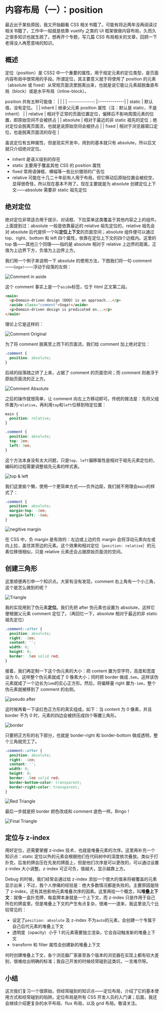 # 内容布局（一）：position

最近出于某些原因，我又开始翻看 CSS 相关书籍了。可能有将近两年没再阅读过相关书籍了，工作中一般就是依靠 vuetify 之类的 UI 框架做做内容布局，久而久之很多知识也就生疏了。想再开个专题，写几篇 CSS 布局相关的文章，回顾一下老得没人再愿意啃的知识。

## 概述

定位（position）是 CSS2 中一个重要的属性，用于规定元素的定位类型，是页面内容布局中很常用的手段。所谓定位，其主要意义就于将使用了 position 的元素（absolute 或 fixed）从常规页面流里脱离出来，也就是说它能让元素超脱垂直布局（block）或是水平布局（inline-block）。

position 共有五种可能值：
|         |            |
| -------------: |:-------------|
| static | 默认值，没有定位。      |
| inherit | 继承父元素 position 属性（注：默认是 static，不是 inherit）      |
| relative | 相对于正常的页面位置定位，偏移后不影响周围元素的位置，即原始空间不会被挤占     |
| absolute      | 相对于最近的非 static 祖先的定位；绝对定位会脱离页面流，也就是说原始空间会被挤占 |
| fixed      | 相对于浏览器窗口定位，也是脱离页面流的存在    |

虽说定位有五种属性，但是现实开发中，用到的基本就只有 absolute，所以后文就只介绍绝对定位。

* inherit 是语义级别的存在
* static 主要用于覆盖其他 CSS 的 position 属性
* fixed 常用语弹框、横幅等一些比价猥琐的广告位
* relative 可能在十几二十年前有人用于布局，但它移动后原始位置会被挖空，显得很奇怪，所以现在基本不用了。现在主要就是为 absolute 创建定位上下文——absolute 需要非 static 祖先定位



## 绝对定位

绝对定位非常适合用于提示、对话框、下拉菜单这类覆盖于其他内容之上的组件。上面提到过：absolute 一般是依靠最近的 relative 祖先定位的，relative 祖先会对 absolute 后代提供一个叫**定位上下文**的页面空间；absolute 组件便可以通过 top、right、bottom 和 left 四个属性，依靠在定位上下文的四个边框内。这里的 top 值——其他三个同理——指的是 absolute 相对于 relative 上边界的距离，正值为上边界下方，负值为上边界上方。

我们用一个例子来说明一下 absolute 的使用方法，下图我们将一句 comment——`Soga!`——浮动于段落的左侧：

![Comment in aside][1]

这个 comment 事实上是一个`aside`标签，位于 html 正文第二段。

```html
<main>
  <p>Domain-driven design (DDD) is an approach...</p>
  <aside class="comment">Soga!</aside>
  <p>Domain-driven design is predicated on...</p>
</main>
```

理论上它是这样的：

![Comment Original][2]

为了将 comment 脱离至上而下的页面流，我们给 comment 加上绝对定位：

```CSS
.comment {
  position: absolute;
}
```

后续的段落随之挤了上来，占据了 comment 的页面空间；而 comment 则悬浮于原始页面流的正上方。

![Comment Absolute][3]

之后的操作就很简单，让 comment 向左上方移动即可。传统的做法是：先将父组件置为`relative`，再利用`top`和`left`位移到特定位置：

```CSS
main {
  position: relative;
}

.comment {
  position: absolute;
  top: 2em;
  left: 3em;
}
```

这个方法本身没有太大问题，只是`top`、`left`偏移属性是相对于祖先元素定位的，编码的过程需要调整祖先元素的样式表。

![top & left][4]

我们这里偷个懒，使用一个更简单方式——负外边距，我们就不用理会`main`的样式了：

```CSS
.comment {
  position: absolute;
  margin-top: -2em;
  margin-left: -6em;
}
```

![negitive margin][5]

在 CSS 中，负 margin 是有效的：左边或上边的负 margin 会将浮动元素向左或向上拉，盖住其旁边的元素。这个效果和相对定位（`position: relative`）的元素位移很相似，只是 relative 元素还会占据原始页面流的空间。

## 创建三角形

这里顺便再引申一个知识点。大家有没有发现，comment 右上角有一个小三角，这个是怎么做到的呢？

![Triangle][6]

我的实现用到了伪元素**定位**。我们先把 after 伪元素也设置为 absolute，这样它便根据父元素 comment 定位了。（再回忆一下，absolute 相对于最近的非 static 祖先定位）

```CSS
.comment::after {
  position: absolute;
  right: -1em;
  content: '';
  width: 0;
  height: 0;
  border: .5em solid red;
}
```

接着，我们再定制一下这个伪元素的大小：把 content 置为空字符，高度和宽度设为 0，这样整个伪元素就成了 0 像素大小；同时把 border 做成`.5em`，这样该伪元素就成了一个边长为`1em`的实心正方形。然后，将偏移量 right 置为`-1em`，整个伪元素就被移到了 comment 的右侧。

![pseudo after][7]

这时候再看一下该红色正方形的真实组成，如下：当 content 为 0 像素，并且 border 不为 0 时，元素的四边会被挤压成四个等腰三角形。

![border][8]

只要把正方形的右下部分，也就是 border-right 和 border-bottom 做成透明，整个三角就完工了。

```CSS
.comment::after {
  position: absolute;
  right: -1em;
  content: '';
  width: 0;
  height: 0;
  border: .5em solid red;
  border-bottom-color: transparent;
  border-right-color: transparent;
}
```

![Red Triangle][9]

最后一步就是把 border 颜色改成和 comment 底色一样。Bingo！

![Final Triangle][10]

## 定位与 z-index

用好定位，还需要掌握 z-index 技术，也就是堆叠元素的次序。这里再补充一个知识点：static 定位以外的元素会根据他们在代码树中的深度依次叠放。类似于打扑克，后发的牌会压在先发的牌面上，但是他们次序是可以更改的，可以通过设置 z-index 大小调整。z-index 可正可负，值越大，显示越靠上方。

Debug 的时候，我们经常会通过给 z-index 添加一个很大的值来将被覆盖的元素显示出来；不过，我个人惨痛的经验是：绝大多数情况都是失败的。主要原因是除了 z-index，还有其他影响元素堆叠次序的因素。这里再给一个概念，叫**堆叠上下文**：就像一盒扑克牌，每盒牌本身就是一个上下文，而 z-index 只是作用于自己所在的牌盒里。但是堆叠上下文的产生有点复杂，很难一一道来，我这里说几个比较常见的：

* 设定了`position: absolute` 及 z-index 不为`auto`的元素，会创建一个专属于自己后代元素的堆叠上下文
* 透明度（opacity）小于 1 的元素需要独立渲染，它会自动触发新的堆叠上下文
* transform 和 filter 属性会创建新的堆叠上下文

何时创建堆叠上下文，各个浏览器厂家甚至各个版本的浏览器在实现上都有较大差别，很难给出明确的标准；我自己开发的时候经常碰到这类坑，一言难尽呀。

## 小结

这次我们复习一个很原始，但经常碰到的知识点——定位布局，介绍了它的基本使用方式和经常碰到的陷阱。定位布局是所有 CSS 开发人员的入门课；后面，我还会继续介绍更复杂的水平布局、flux 布局，以及 grid 布局。敬请关注。


[1]: ./img/comment-aside.png
[2]: ./img/comment-main.png
[3]: ./img/comment-absolute.png
[4]: ./img/comment-top-left.png
[5]: ./img/comment-negitive-margin.png
[6]: ./img/triangle.png
[7]: ./img/after.png
[8]: ./img/border.png
[9]: ./img/red-triangle.png
[10]: ./img/final-triangle.png
